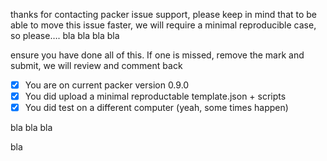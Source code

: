 thanks for contacting packer issue support, please keep in mind that to be able to move this issue faster, we will require a minimal reproducible case,
so please…. bla bla bla bla

ensure you have done all of this.
If one is missed, remove the mark and submit, we will review and comment back

- [x] You are on current packer version 0.9.0
- [x] You did upload a minimal reproductable template.json + scripts
- [x] You did test on a different computer (yeah, some times happen)

bla bla
bla

bla


